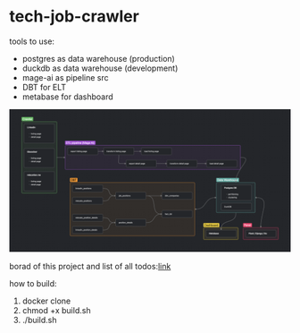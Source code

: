 # tech-job-crawler

tools to use:
- postgres as data warehouse (production)
- duckdb as data warehouse (development)
- mage-ai as pipeline src
- DBT for ELT
- metabase for dashboard

![alt text](statics/de_zoomcamp_project_schema.png)

borad of this project and list of all todos:[link](https://github.com/users/shayansm2/projects/7/views/2)

how to build:
1. docker clone
2. chmod +x build.sh
3. ./build.sh
